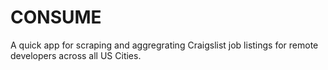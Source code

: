 # CONSUME

A quick app for scraping and aggregrating Craigslist job listings for remote developers across all US Cities.